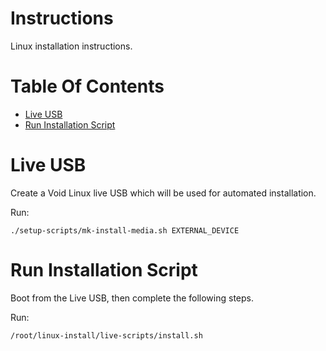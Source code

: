 # Instructions
Linux installation instructions.

# Table Of Contents
- [Live USB](#live-usb)
- [Run Installation Script](#run-installation-script)

# Live USB
Create a Void Linux live USB which will be used for automated installation.  

Run:

```
./setup-scripts/mk-install-media.sh EXTERNAL_DEVICE
```

# Run Installation Script
Boot from the Live USB, then complete the following steps.

Run:

```
/root/linux-install/live-scripts/install.sh
```
